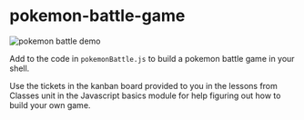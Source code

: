 # pokemon-battle-game

![pokemon battle demo](https://drive.google.com/uc?export=view&id=1wW-dhBgvk0fXI6AYi835TjZ0fe3cIPz_)

Add to the code in `pokemonBattle.js` to build a pokemon battle game in your shell.

Use the tickets in the kanban board provided to you in the lessons from Classes unit in the Javascript basics module for help figuring out how to build your own game.